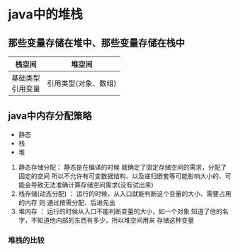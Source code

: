 # java中的堆栈

## 那些变量存储在堆中、那些变量存储在栈中

栈空间 | 堆空间
-|-
基础类型<br>引用变量 | 引用类型(对象、数组)


## java中内存分配策略

* 静态
* 栈
* 堆

1. 静态存储分配：  静态是在编译的时候 就确定了固定存储空间的需求，分配了固定的空间 所以不允许有可变数据结构、以及递归嵌套等可能影响大小的、可能会导致无法准确计算存储空间需求(没有试出来)
2. 栈存储(动态分配) ： 运行的时候，从入口就能判断这个变量的大小、需要占用的内存 则 通过按需分配、后进先出
3. 堆内存 ： 运行的时候从入口不能判断变量的大小，如一个对象 知道了他的名字，不知道他内部的东西有多少，所以堆空间用来 存储这种变量

### 堆栈的比较



